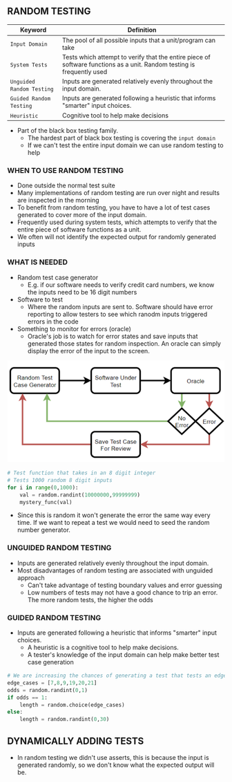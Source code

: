 ## RANDOM TESTING

| Keyword                   | Definition                                                                                                             |
| ------------------------- | ---------------------------------------------------------------------------------------------------------------------- |
| `Input Domain`            | The pool of all possible inputs that a unit/program can take                                                           |
| `System Tests`            | Tests which attempt to verify that the entire piece of software functions as a unit. Random testing is frequently used |
| `Unguided Random Testing` | Inputs are generated relatively evenly throughout the input domain.                                                    |
| `Guided Random Testing`   | Inputs are generated following a heuristic that informs "smarter" input choices.                                       |
| `Heuristic`               | Cognitive tool to help make decisions                                                                                  |

- Part of the black box testing family.
  - The hardest part of black box testing is covering the `input domain`
  - If we can't test the entire input domain we can use random testing to help

### WHEN TO USE RANDOM TESTING

- Done outside the normal test suite
- Many implementations of random testing are run over night and results are inspected in the morning
- To benefit from random testing, you have to have a lot of test cases generated to cover more of the input domain.
- Frequently used during system tests, which attempts to verify that the entire piece of software functions as a unit.
- We often will not identify the expected output for randomly generated inputs

### WHAT IS NEEDED

- Random test case generator
  - E.g. if our software needs to verify credit card numbers, we know the inputs need to be 16 digit numbers
- Software to test
  - Where the random inputs are sent to. Software should have error reporting to allow testers to see which ranodm inputs triggered errors in the code
- Something to monitor for errors (oracle)
  - Oracle's job is to watch for error states and save inputs that generated those states for random inspection. An oracle can simply display the error of the input to the screen.

<img src="./../../images/cs362_randomtesting.PNG">

```python
# Test function that takes in an 8 digit integer
# Tests 1000 random 8 digit inputs
for i in range(0,1000):
    val = random.randint(10000000,99999999)
    mystery_func(val)
```

- Since this is random it won't generate the error the same way every time. If we want to repeat a test we would need to seed the random number generator.

### UNGUIDED RANDOM TESTING

- Inputs are generated relatively evenly throughout the input domain.
- Most disadvantages of random testing are associated with unguided approach
  - Can't take advantage of testing boundary values and error guessing
  - Low numbers of tests may not have a good chance to trip an error. The more random tests, the higher the odds

### GUIDED RANDOM TESTING

- Inputs are generated following a heuristic that informs "smarter" input choices.
  - A heuristic is a cognitive tool to help make decisions.
  - A tester's knowledge of the input domain can help make better test case generation

```python
# We are increasing the chances of generating a test that tests an edge case
edge_cases = [7,8,9,19,20,21]
odds = random.randint(0,1)
if odds == 1:
    length = random.choice(edge_cases)
else:
    length = random.randint(0,30)
```

## DYNAMICALLY ADDING TESTS

- In random testing we didn't use asserts, this is because the input is generated randomly, so we don't know what the expected output will be.

